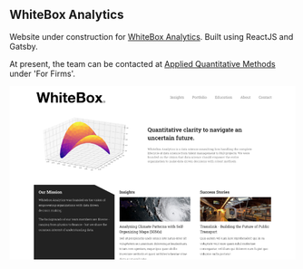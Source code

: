 ## WhiteBox Analytics

Website under construction for [WhiteBox Analytics](https://ca.linkedin.com/company/whitebox-analytics). Built using ReactJS and Gatsby.

At present, the team can be contacted at [Applied Quantitative Methods](http://www.aqm.io/) under 'For Firms'.

![demo](demo.png)